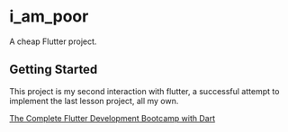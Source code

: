 # i_am_poor

A cheap Flutter project.

## Getting Started

This project is my second interaction with flutter, a successful attempt to implement the last lesson project, all my own.

[The Complete Flutter Development Bootcamp with Dart](https://www.udemy.com/course/flutter-bootcamp-with-dart/)

